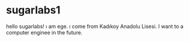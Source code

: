 # sugarlabs1
hello sugarlabs! ı am ege. ı come from Kadıkoy Anadolu Lisesi. I want to a computer enginee in the future.
